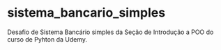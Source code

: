 # sistema_bancario_simples
Desafio de Sistema Bancário simples da Seção de Introdução a POO do curso de Pyhton da Udemy.
